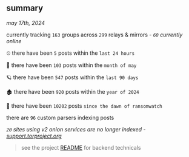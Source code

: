 
## summary
_may 17th, 2024_

currently tracking `163` groups across `299` relays & mirrors - _`60` currently online_

⏲ there have been `5` posts within the `last 24 hours`

🦈 there have been `103` posts within the `month of may`

🪐 there have been `547` posts within the `last 90 days`

🏚 there have been `920` posts within the `year of 2024`

🦕 there have been `10202` posts `since the dawn of ransomwatch`

there are `96` custom parsers indexing posts

_`20` sites using v2 onion services are no longer indexed - [support.torproject.org](https://support.torproject.org/onionservices/v2-deprecation/)_

> see the project [README](https://github.com/joshhighet/ransomwatch#ransomwatch--) for backend technicals
